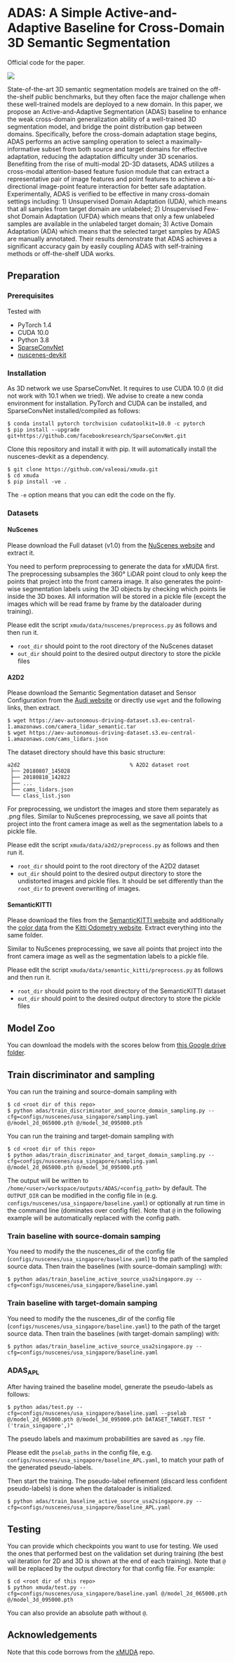 # ADAS: A Simple Active-and-Adaptive Baseline for Cross-Domain 3D Semantic Segmentation

Official code for the paper.

<!-- ## Paper -->
![](./teaser.png)

<!-- # ADAS: A Simple Active-and-Adaptive Baseline for Cross-Domain 3D Semantic Segmentation -->

State-of-the-art 3D semantic segmentation models are trained on the off-the-shelf public benchmarks, but they often face the major challenge when these well-trained models are deployed to a new domain. In this paper, we propose an Active-and-Adaptive Segmentation (ADAS) baseline to enhance the weak cross-domain generalization ability of a well-trained 3D segmentation model, and bridge the point distribution gap between domains. Specifically, before the cross-domain adaptation stage begins, ADAS performs an active sampling operation to select a maximally-informative subset from both source and target domains for effective adaptation, reducing the adaptation difficulty under 3D scenarios. Benefiting from the rise of multi-modal 2D-3D datasets, ADAS utilizes a cross-modal attention-based feature fusion module that can extract a representative pair of image features and point features to achieve a bi-directional image-point feature interaction for better safe adaptation. Experimentally, ADAS is verified to be effective in many cross-domain settings including: 1) Unsupervised Domain Adaptation (UDA), which means that all samples from target domain are unlabeled; 2) Unsupervised Few-shot Domain Adaptation (UFDA) which means that only a few unlabeled samples are available in the unlabeled target domain; 3) Active Domain Adaptation (ADA) which means that the selected target samples by ADAS are manually annotated. Their results demonstrate that ADAS achieves a significant accuracy gain by easily coupling ADAS with self-training methods or off-the-shelf UDA works.

## Preparation
### Prerequisites
Tested with
* PyTorch 1.4
* CUDA 10.0
* Python 3.8
* [SparseConvNet](https://github.com/facebookresearch/SparseConvNet)
* [nuscenes-devkit](https://github.com/nutonomy/nuscenes-devkit)

### Installation
As 3D network we use SparseConvNet. It requires to use CUDA 10.0 (it did not work with 10.1 when we tried).
We advise to create a new conda environment for installation. PyTorch and CUDA can be installed, and SparseConvNet
installed/compiled as follows:
```
$ conda install pytorch torchvision cudatoolkit=10.0 -c pytorch
$ pip install --upgrade git+https://github.com/facebookresearch/SparseConvNet.git
```

Clone this repository and install it with pip. It will automatically install the nuscenes-devkit as a dependency.
```
$ git clone https://github.com/valeoai/xmuda.git
$ cd xmuda
$ pip install -ve .
```
The `-e` option means that you can edit the code on the fly.

### Datasets
#### NuScenes
Please download the Full dataset (v1.0) from the [NuScenes website](https://www.nuscenes.org) and extract it.

You need to perform preprocessing to generate the data for xMUDA first.
The preprocessing subsamples the 360° LiDAR point cloud to only keep the points that project into
the front camera image. It also generates the point-wise segmentation labels using
the 3D objects by checking which points lie inside the 3D boxes. 
All information will be stored in a pickle file (except the images which will be 
read frame by frame by the dataloader during training).

Please edit the script `xmuda/data/nuscenes/preprocess.py` as follows and then run it.
* `root_dir` should point to the root directory of the NuScenes dataset
* `out_dir` should point to the desired output directory to store the pickle files

#### A2D2
Please download the Semantic Segmentation dataset and Sensor Configuration from the
[Audi website](https://www.a2d2.audi/a2d2/en/download.html) or directly use `wget` and
the following links, then extract.
```
$ wget https://aev-autonomous-driving-dataset.s3.eu-central-1.amazonaws.com/camera_lidar_semantic.tar
$ wget https://aev-autonomous-driving-dataset.s3.eu-central-1.amazonaws.com/cams_lidars.json
```

The dataset directory should have this basic structure:
```
a2d2                                   % A2D2 dataset root
 ├── 20180807_145028
 ├── 20180810_142822
 ├── ...
 ├── cams_lidars.json
 └── class_list.json
```
For preprocessing, we undistort the images and store them separately as .png files.
Similar to NuScenes preprocessing, we save all points that project into the front camera image as well
as the segmentation labels to a pickle file.

Please edit the script `xmuda/data/a2d2/preprocess.py` as follows and then run it.
* `root_dir` should point to the root directory of the A2D2 dataset
* `out_dir` should point to the desired output directory to store the undistorted images and pickle files.
It should be set differently than the `root_dir` to prevent overwriting of images.

#### SemanticKITTI
Please download the files from the [SemanticKITTI website](http://semantic-kitti.org/dataset.html) and
additionally the [color data](http://www.cvlibs.net/download.php?file=data_odometry_color.zip)
from the [Kitti Odometry website](http://www.cvlibs.net/datasets/kitti/eval_odometry.php). Extract
everything into the same folder.

Similar to NuScenes preprocessing, we save all points that project into the front camera image as well
as the segmentation labels to a pickle file.

Please edit the script `xmuda/data/semantic_kitti/preprocess.py` as follows and then run it.
* `root_dir` should point to the root directory of the SemanticKITTI dataset
* `out_dir` should point to the desired output directory to store the pickle files

## Model Zoo

You can download the models with the scores below from
[this Google drive folder](https://drive.google.com/drive/folders/16MTKz4LOIwqQc3Vo6LAGrpiIC72hvggc?usp=sharing).

## Train discriminator and sampling
You can run the training and source-domain sampling with
```
$ cd <root dir of this repo>
$ python adas/train_discriminator_and_source_domain_sampling.py --cfg=configs/nuscenes/usa_singapore/sampling.yaml  @/model_2d_065000.pth @/model_3d_095000.pth
```

You can run the training and target-domain sampling with
```
$ cd <root dir of this repo>
$ python adas/train_discriminator_and_target_domain_sampling.py --cfg=configs/nuscenes/usa_singapore/sampling.yaml  @/model_2d_065000.pth @/model_3d_095000.pth
```

The output will be written to `/home/<user>/workspace/outputs/ADAS/<config_path>` by 
default. The `OUTPUT_DIR` can be modified in the config file in
(e.g. `configs/nuscenes/usa_singapore/baseline.yaml`) or optionally at run time in the
command line (dominates over config file). Note that `@` in the following example will be
automatically replaced with the config path.

### Train baseline with source-domain samping
You need to modify the the nuscenes_dir of the config file (`configs/nuscenes/usa_singapore/baseline.yaml`) to the path of the sampled source data.
Then train the baselines (with source-domain sampling) with:
```
$ python adas/train_baseline_active_source_usa2singapore.py --cfg=configs/nuscenes/usa_singapore/baseline.yaml
```

### Train baseline with target-domain samping
You need to modify the the nuscenes_dir of the config file (`configs/nuscenes/usa_singapore/baseline.yaml`) to the path of the target source data.
Then train the baselines (with target-domain sampling) with:
```
$ python adas/train_baseline_active_source_usa2singapore.py --cfg=configs/nuscenes/usa_singapore/baseline.yaml
```

### ADAS<sub>APL</sub>
After having trained the baseline model, generate the pseudo-labels as follows:
```
$ python adas/test.py --cfg=configs/nuscenes/usa_singapore/baseline.yaml --pselab @/model_2d_065000.pth @/model_3d_095000.pth DATASET_TARGET.TEST "('train_singapore',)"
```
The pseudo labels and maximum probabilities are saved as `.npy` file.

Please edit the `pselab_paths` in the config file, e.g. `configs/nuscenes/usa_singapore/baseline_APL.yaml`,
to match your path of the generated pseudo-labels.

Then start the training. The pseudo-label refinement (discard less confident pseudo-labels) is done
when the dataloader is initialized.
```
$ python adas/train_baseline_active_source_usa2singapore.py --cfg=configs/nuscenes/usa_singapore/baseline_APL.yaml
```

## Testing
You can provide which checkpoints you want to use for testing. We used the ones
that performed best on the validation set during training (the best val iteration for 2D and 3D is
shown at the end of each training). Note that `@` will be replaced
by the output directory for that config file. For example:
```
$ cd <root dir of this repo>
$ python xmuda/test.py --cfg=configs/nuscenes/usa_singapore/baseline.yaml @/model_2d_065000.pth @/model_3d_095000.pth
```
You can also provide an absolute path without `@`. 


## Acknowledgements
Note that this code borrows from the [xMUDA](https://github.com/valeoai/xmuda) repo.
